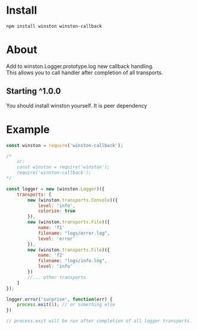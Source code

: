 # Install 
`npm install winston winston-callback`

# About
Add to winston.Logger.prototype.log new callback handling.  
This allows you to call handler after completion of all transports.  

## Starting ^1.0.0
You should install winston yourself. It is peer dependency

# Example
```js
const winston = require('winston-callback');

/* 
    or: 
    const winston = require('winston');
    require('winston-callback');
*/

const logger = new (winston.Logger)({
    transports: [
        new (winston.transports.Console)({
            level: 'info',
            colorize: true
        }),
        new (winston.transports.File)({
            name: 'f1'
            filename: "logs/error.log",
            level: 'error'
        }),
        new (winston.transports.File)({
            name: 'f2'
            filename: "logs/info.log",
            level: 'info'
        })
        //... other transports
    ]
});

logger.error('surprise', function(err) {
    process.exit(1); // or something else  
}) 

// process.exit will be run after completion of all logger transports.
```



